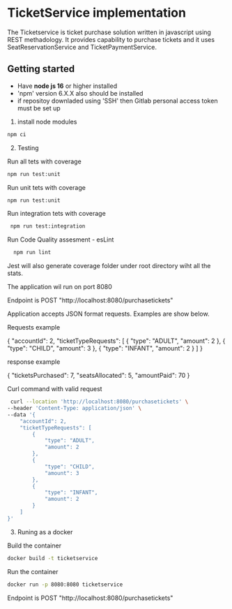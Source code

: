 # TicketService implementation

The Ticketservice is ticket purchase solution written in javascript using REST methadology. It provides capability to purchase tickets and it uses SeatReservationService and TicketPaymentService.



## Getting started

* Have **node js 16** or higher installed
* 'npm' version 6.X.X also should be installed
* if repositoy downladed using 'SSH' then Gitlab personal access token must be set up

1. install node modules

```bash
npm ci
```
2.  Testing

Run all tets with coverage
```bash
npm run test:unit
```

Run unit tets with coverage
```bash
npm run test:unit
```

Run integration tets with coverage
```bash
 npm run test:integration
```

Run Code Quality assesment - esLint
```bash
  npm run lint
```

Jest will also generate coverage folder under root directory wiht all the stats.

The application wil run on port 8080

Endpoint is POST "http://localhost:8080/purchasetickets"

Application accepts JSON format requests. Examples are show below.

Requests example

{
    "accountId": 2,
    "ticketTypeRequests": [
        {
            "type": "ADULT",
            "amount": 2
        },
        {
            "type": "CHILD",
            "amount": 3
        },
        {
            "type": "INFANT",
            "amount": 2
        }
    ]
}

response example

{
    "ticketsPurchased": 7,
    "seatsAllocated": 5,
    "amountPaid": 70
}

Curl command with valid request
```bash
 curl --location 'http://localhost:8080/purchasetickets' \
--header 'Content-Type: application/json' \
--data '{
    "accountId": 2,
    "ticketTypeRequests": [
        {
            "type": "ADULT",
            "amount": 2
        },
        {
            "type": "CHILD",
            "amount": 3
        },
        {
            "type": "INFANT",
            "amount": 2
        }
    ]
}'
```
3.  Runing as a docker

Build the container
```bash
docker build -t ticketservice
```

Run the container
```bash
docker run -p 8080:8080 ticketservice
```
Endpoint is POST "http://localhost:8080/purchasetickets"
